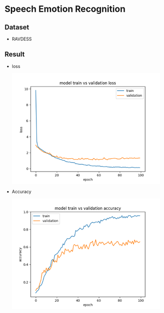 # Speech Emotion Recognition

## Dataset

* RAVDESS

## Result

* loss

    ![loss](images/loss.png)

* Accuracy

    ![loss](images/accuracy.png)
